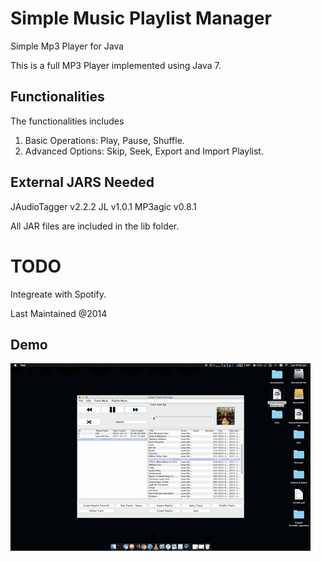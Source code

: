 # Simple Music Playlist Manager
Simple Mp3 Player for Java

This is a full MP3 Player implemented using Java 7. 

## Functionalities
The functionalities includes
1. Basic Operations: Play, Pause, Shuffle.
2. Advanced Options: Skip, Seek, Export and Import Playlist.


## External JARS Needed
JAudioTagger v2.2.2
JL v1.0.1
MP3agic v0.8.1

All JAR files are included in the lib folder.

# TODO
Integreate with Spotify. 


Last Maintained @2014

## Demo

![Mp3 Player Example](https://github.com/mikemane/MP3Player/blob/master/Mp3Player.gif)
